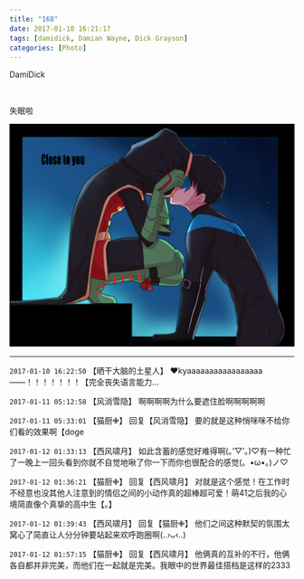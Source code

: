 ```yaml
---
title: "168"
date: 2017-01-10 16:21:17
tags: [damidick, Damian Wayne, Dick Grayson]
categories: [Photo]
---
```


<p>DamiDick</p> 
<br /> 
<p>失眠啦</p>

![](https://raw.githubusercontent.com/alicewish/meowchain247/master/img_cVZNdzJtQk9JV2Y0d1ljRFRlRVEyRVNmK3A5L3NRTFk0d2daT2VxQnMwTGlxUGljY3FNclRBPT0.jpg)

---

`2017-01-10 16:22:50` 【晒干大脑的土星人】 ❤kyaaaaaaaaaaaaaaaaa——！！！！！！！【完全丧失语言能力…

`2017-01-11 05:12:58` 【风消雪隐】 啊啊啊啊为什么要遮住脸啊啊啊啊啊

`2017-01-11 05:33:01` 【猫厨✙】 回复【风消雪隐】 要的就是这种悄咪咪不给你们看的效果啊【doge

`2017-01-12 01:33:13` 【西风啸月】 如此含蓄的感觉好难得啊(。’▽’。)♡有一种忙了一晚上一回头看到你就不自觉地啾了你一下而你也很配合的感觉(。•ω•。)ノ♡

`2017-01-12 01:36:21` 【猫厨✙】 回复【西风啸月】 对就是这个感觉！在工作时不经意也没其他人注意到的情侣之间的小动作真的超棒超可爱！萌41之后我的心境简直像个真挚的高中生【。】

`2017-01-12 01:39:43` 【西风啸月】 回复【猫厨✙】 他们之间这种默契的氛围太窝心了简直让人分分钟要站起来欢呼跑圈啊(..›ᴗ‹..)

`2017-01-12 01:57:15` 【猫厨✙】 回复【西风啸月】 他俩真的互补的不行，他俩各自都并非完美，而他们在一起就是完美。我眼中的世界最佳搭档是这样的2333
